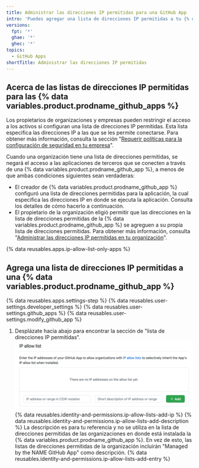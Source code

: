 ```yaml
---
title: Administrar las direcciones IP permitidas para una GitHub App
intro: 'Puedes agregar una lista de direcciones IP permitidas a tu {% data variables.product.prodname_github_app %} para prevenir que se bloquee con la lista de direcciones permitidas propia de la organización.'
versions:
  fpt: '*'
  ghae: '*'
  ghec: '*'
topics:
  - GitHub Apps
shortTitle: Administrar las direcciones IP permitidas
---
```


## Acerca de las listas de direcciones IP permitidas para las {% data variables.product.prodname_github_apps %}

Los propietarios de organizaciones y empresas pueden restringir el acceso a los activos si configuran una lista de direcciones IP permitidas. Esta lista especifica las direcciones IP a las que se les permite conectarse. Para obtener más información, consulta la sección "[Requerir políticas para la configuración de seguridad en tu empresa](/admin/policies/enforcing-policies-for-your-enterprise/enforcing-policies-for-security-settings-in-your-enterprise#managing-allowed-ip-addresses-for-organizations-in-your-enterprise)".

Cuando una organización tiene una lista de direcciones permitidas, se negará el acceso a las aplicaciones de terceros que se conecten a través de una {% data variables.product.prodname_github_app %}, a menos de que ambas condiciones siguientes sean verdaderas:

* El creador de {% data variables.product.prodname_github_app %} configuró una lista de direcciones permitidas para la aplicación, la cual especifica las direcciones IP en donde se ejecuta la aplicación. Consulta los detalles de cómo hacerlo a continuación.
* El propietario de la organización eligió permitir que las direcciones en la lista de direcciones permitidas de la {% data variables.product.prodname_github_app %} se agreguen a su propia lista de direcciones permitidas. Para obtener más información, consulta "[Administrar las direcciones IP permitidas en tu organización](/organizations/keeping-your-organization-secure/managing-allowed-ip-addresses-for-your-organization#allowing-access-by-github-apps)".

{% data reusables.apps.ip-allow-list-only-apps %}

## Agrega una lista de direcciones IP permitidas a una {% data variables.product.prodname_github_app %}

{% data reusables.apps.settings-step %}
{% data reusables.user-settings.developer_settings %}
{% data reusables.user-settings.github_apps %}
{% data reusables.user-settings.modify_github_app %}
1. Desplázate hacia abajo para encontrar la sección de "lista de direcciones IP permitidas". ![Sección de información básica para tu GitHub App](/assets/images/github-apps/github-apps-allow-list-empty.png)
{% data reusables.identity-and-permissions.ip-allow-lists-add-ip %}
{% data reusables.identity-and-permissions.ip-allow-lists-add-description %}
  La descripción es para tu referencia y no se utiliza en la lista de direcciones permitidas de las organizaciones en donde está instalada la {% data variables.product.prodname_github_app %}. En vez de esto, las listas de direcciones permitidas de la organización incluirán "Managed by the NAME GitHub App" como descripción.
{% data reusables.identity-and-permissions.ip-allow-lists-add-entry %}
